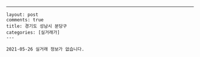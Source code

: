 ---
    layout: post
    comments: true
    title: 경기도 성남시 분당구
    categories: [실거래가]
    ---

    2021-05-26 실거래 정보가 없습니다.

    